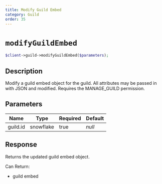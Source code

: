 ```yaml
---
title: Modify Guild Embed
category: Guild
order: 35
---
```


# `modifyGuildEmbed`

```php
$client->guild->modifyGuildEmbed($parameters);
```

## Description

Modify a guild embed object for the guild. All attributes may be passed in with JSON and modified. Requires the MANAGE_GUILD permission.

## Parameters


Name | Type | Required | Default
--- | --- | --- | ---
guild.id | snowflake | true | *null*

## Response

Returns the updated guild embed object.

Can Return:

* guild embed

